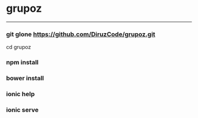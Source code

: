 # grupoz
---


### git glone https://github.com/DiruzCode/grupoz.git

cd grupoz

### npm install
### bower install



### ionic help
### ionic serve
